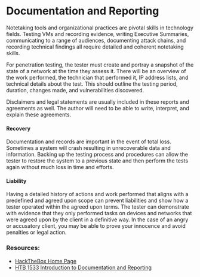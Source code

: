 # Documentation and Reporting

Notetaking tools and organizational practices are pivotal skills in technology fields. Testing VMs and recording evidence, writing Executive Summaries, communicating to a range of audiences, documenting attack chains, and recording technical findings all require detailed and coherent notetaking skills. 

For penetration testing, the tester must create and portray a snapshot of the state of a network at the time they assess it. There will be an overview of the work performed, the technician that performed it, IP address lists, and technical details about the test. This should outline the testing period, duration, changes made, and vulnerabilities discovered.

Disclaimers and legal statements are usually included in these reports and agreements as well. The author will need to be able to write, interpret, and explain these agreements. 

#### Recovery

Documentation and records are important in the event of total loss. Sometimes a system will crash resulting in unrecoverable data and information. Backing up the testing process and procedures can allow the tester to restore the system to a previous state and then perform the tests again without much loss in time and efforts.

#### Liability

Having a detailed history of actions and work performed that aligns with a predefined and agreed upon scope can prevent liabilities and show how a tester operated within the agreed upon terms. The tester can demonstrate with evidence that they only performed tasks on devices and networks that were agreed upon by the client in a definitive way. In the case of an angry or accusatory client, you may be able to prove your innocence and avoid penalties or legal action.

### Resources:

- [HackTheBox Home Page](https://academy.hackthebox.com/ 'the home page for hack the box')
- [HTB 1533 Introduction to Documentation and Reporting](https://academy.hackthebox.com/module/162/section/1533 'the page for this hack the box module 1533')
